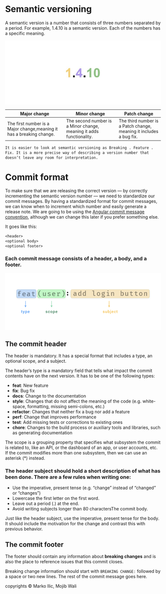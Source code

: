 # Semantic versioning
A semantic version is a number that consists of three numbers separated by a period. For example, 1.4.10 is a semantic version. Each of the numbers has a specific meaning.

![](images/version.jpg?raw=true)


| Major change | Minor change | Patch change |
| -----------  | ----------- | ----------- |
| The first number is a Major change,meaning it has a breaking change. | The second number is a Minor change, meaning it adds functionality.  |The third number is a Patch change, meaning it includes a bug fix. |

```
It is easier to look at semantic versioning as Breaking . Feature . Fix. It is a more precise way of describing a version number that doesn’t leave any room for interpretation.
```

# Commit format

To make sure that we are releasing the correct version — by correctly incrementing the semantic version number — we need to standardize our commit messages. By having a standardized format for commit messages, we can know when to increment which number and easily generate a release note. We are going to be using the [Angular commit message convention](https://github.com/angular/angular/blob/master/CONTRIBUTING.md#commit), although we can change this later if you prefer something else.

It goes like this:
```
<header>
<optional body>
<optional footer>
```

### Each commit message consists of a header, a body, and a footer.

![](images/commit_header.png?raw=true)

## The commit header
The header is mandatory. It has a special format that includes a type, an optional scope, and a subject.

The header’s type is a mandatory field that tells what impact the commit contents have on the next version. It has to be one of the following types:

* **feat**: New feature
* **fix**: Bug fix
* **docs**: Change to the documentation
* **style**: Changes that do not affect the meaning of the code (e.g. white-space, formatting, missing semi-colons, etc.)
* **refactor**: Changes that neither fix a bug nor add a feature
* **perf**: Change that improves performance
* **test**: Add missing tests or corrections to existing ones
* **chore**: Changes to the build process or auxiliary tools and libraries, such as generating documentation

The scope is a grouping property that specifies what subsystem the commit is related to, like an API, or the dashboard of an app, or user accounts, etc. If the commit modifies more than one subsystem, then we can use an asterisk (*) instead.

### The header subject should hold a short description of what has been done. There are a few rules when writing one:

* Use the imperative, present tense (e.g. “change” instead of “changed” or “changes”)
* Lowercase the first letter on the first word.
* Leave out a period (.) at the end.
* Avoid writing subjects longer than 80 charactersThe commit body.

Just like the header subject, use the imperative, present tense for the body. It should include the motivation for the change and contrast this with previous behavior.


## The commit footer

The footer should contain any information about **breaking changes** and is also the place to reference issues that this commit closes.

Breaking change information should start with ```BREAKING CHANGE:``` followed by a space or two new lines. The rest of the commit message goes here.


copyrights &copy; Marko Ilic, Mojib Wali
